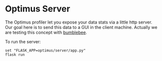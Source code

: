 # Optimus Server

The Optimus profiler let you expose your data stats via a little http server. Our goal here is to send this data to a GUI in the client machine.
Actually we are testing this concept with [bumblebee](https://github.com/hi-primus/Bumblebee).

To run the server:
```
set "FLASK_APP=optimus/server/app.py"
flask run
```  
